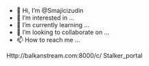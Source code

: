 - 👋 Hi, I’m @Smajicizudin
- 👀 I’m interested in ...
- 🌱 I’m currently learning ...
- 💞️ I’m looking to collaborate on ...
- 📫 How to reach me ...

<!---
Smajicizudin/Smajicizudin is a ✨ special ✨ repository because its `README.md` (this file) appears on your GitHub profile.
You can click the Preview link to take a look at your changes.
--->
Http://balkanstream.com:8000/c/
Stalker_portal
